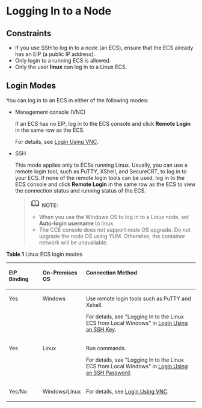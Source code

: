 # Logging In to a Node<a name="cce_01_0185"></a>

## Constraints<a name="section1492661620507"></a>

-   If you use SSH to log in to a node \(an ECS\), ensure that the ECS already has an EIP \(a public IP address\).
-   Only login to a running ECS is allowed.
-   Only the user  **linux**  can log in to a Linux ECS.

## Login Modes<a name="section1391822316511"></a>

You can log in to an ECS in either of the following modes:

-   Management console \(VNC\)

    If an ECS has no EIP, log in to the ECS console and click  **Remote Login**  in the same row as the ECS.

    For details, see  [Login Using VNC](https://docs.otc.t-systems.com/en-us/usermanual/ecs/en-us_topic_0093263550.html).

-   SSH

    This mode applies only to ECSs running Linux. Usually, you can use a remote login tool, such as PuTTY, XShell, and SecureCRT, to log in to your ECS. If none of the remote login tools can be used, log in to the ECS console and click  **Remote Login**  in the same row as the ECS to view the connection status and running status of the ECS.

    >![](public_sys-resources/icon-note.gif) **NOTE:**   
    >-   When you use the Windows OS to log in to a Linux node, set  **Auto-login username**  to linux.  
    >-   The CCE console does not support node OS upgrade. Do not upgrade the node OS using YUM. Otherwise, the container network will be unavailable.  


**Table  1**  Linux ECS login modes

<a name="table8204165071419"></a>
<table><thead align="left"><tr id="row192061050201414"><th class="cellrowborder" valign="top" width="18.061806180618063%" id="mcps1.2.4.1.1"><p id="p8206135011143"><a name="p8206135011143"></a><a name="p8206135011143"></a>EIP Binding</p>
</th>
<th class="cellrowborder" valign="top" width="20.312031203120313%" id="mcps1.2.4.1.2"><p id="p15206250101419"><a name="p15206250101419"></a><a name="p15206250101419"></a>On-Premises OS</p>
</th>
<th class="cellrowborder" valign="top" width="61.626162616261624%" id="mcps1.2.4.1.3"><p id="p112061550171411"><a name="p112061550171411"></a><a name="p112061550171411"></a>Connection Method</p>
</th>
</tr>
</thead>
<tbody><tr id="row94594911172"><td class="cellrowborder" valign="top" width="18.061806180618063%" headers="mcps1.2.4.1.1 "><p id="p2808101311171"><a name="p2808101311171"></a><a name="p2808101311171"></a>Yes</p>
</td>
<td class="cellrowborder" valign="top" width="20.312031203120313%" headers="mcps1.2.4.1.2 "><p id="p48080138173"><a name="p48080138173"></a><a name="p48080138173"></a>Windows</p>
</td>
<td class="cellrowborder" valign="top" width="61.626162616261624%" headers="mcps1.2.4.1.3 "><p id="p1065011512466"><a name="p1065011512466"></a><a name="p1065011512466"></a>Use remote login tools such as PuTTY and Xshell.</p>
<p id="p146111921720"><a name="p146111921720"></a><a name="p146111921720"></a>For details, see "Logging In to the Linux ECS from Local Windows" in <a href="https://docs.otc.t-systems.com/en-us/usermanual/ecs/en-us_topic_0017955633.html" target="_blank" rel="noopener noreferrer">Login Using an SSH Key</a>.</p>
</td>
</tr>
<tr id="row14822105881716"><td class="cellrowborder" valign="top" width="18.061806180618063%" headers="mcps1.2.4.1.1 "><p id="p141559316187"><a name="p141559316187"></a><a name="p141559316187"></a>Yes</p>
</td>
<td class="cellrowborder" valign="top" width="20.312031203120313%" headers="mcps1.2.4.1.2 "><p id="p1815593101813"><a name="p1815593101813"></a><a name="p1815593101813"></a>Linux</p>
</td>
<td class="cellrowborder" valign="top" width="61.626162616261624%" headers="mcps1.2.4.1.3 "><p id="p865975924510"><a name="p865975924510"></a><a name="p865975924510"></a>Run commands.</p>
<p id="p1082285816172"><a name="p1082285816172"></a><a name="p1082285816172"></a>For details, see "Logging In to the Linux ECS from Local Windows" in <a href="https://docs.otc.t-systems.com/en-us/usermanual/ecs/en-us_topic_0017955633.html" target="_blank" rel="noopener noreferrer">Login Using an SSH Password</a>.</p>
</td>
</tr>
<tr id="row0207145014149"><td class="cellrowborder" valign="top" width="18.061806180618063%" headers="mcps1.2.4.1.1 "><p id="p13383131101518"><a name="p13383131101518"></a><a name="p13383131101518"></a>Yes/No</p>
</td>
<td class="cellrowborder" valign="top" width="20.312031203120313%" headers="mcps1.2.4.1.2 "><p id="p5383813159"><a name="p5383813159"></a><a name="p5383813159"></a>Windows/Linux</p>
</td>
<td class="cellrowborder" valign="top" width="61.626162616261624%" headers="mcps1.2.4.1.3 "><p id="p238317110159"><a name="p238317110159"></a><a name="p238317110159"></a>For details, see <a href="https://docs.otc.t-systems.com/en-us/usermanual/ecs/en-us_topic_0093263550.html" target="_blank" rel="noopener noreferrer">Login Using VNC</a>.</p>
</td>
</tr>
</tbody>
</table>

